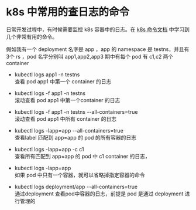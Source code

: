 # k8s 中常用的查日志的命令

日常开发过程中，有时候需要监控 k8s 容器中的日志。在 [k8s 命令文档](https://kubernetes.io/docs/reference/generated/kubectl/kubectl-commands) 中学习到几个非常有用的命令。  

假如我有一个 deployment 名字是 app ，app 的 namespace 是 testns，并且有3个 rs ，pod 名字分别叫 app1,app2,app3 期中有每个 pod 有 c1,c2 两个 container


- kubectl logs app1 -n testns  
查看 pod app1 中第一个 container 的日志  

- kubectl logs -f app1 -n testns  
滚动查看 pod app1 中第一个container 的日志

- kubectl logs -f app1 -n testns --all-containers=true  
滚动查看 pod app1 中所有 container 的日志

- kubectl logs -lapp=app --all-containers=true  
查看label 匹配到 app=app 的 pod 的所有容器的日志

- kubectl logs -lapp=app -c c1  
查看所有匹配到 app=app 的 pod 中 c1 container 的日志，

- kubectl logs -lapp=app  
如果 pod 中只有一个容器，就可以省略掉指定容器的命令

- kubectl logs deployment/app --all-containers=true  
通过deployment 查看pod中容器的日志，前提是 pod 是通过 deployment 进行管理的